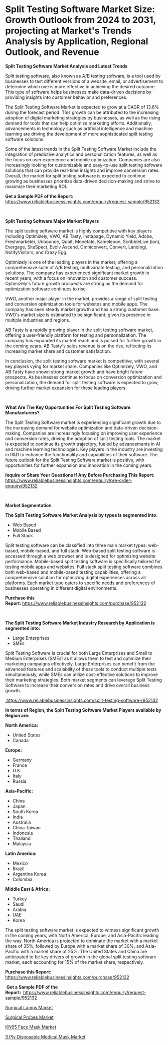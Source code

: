 <p><h1>Split Testing Software Market Size: Growth Outlook from 2024 to 2031, projecting at Market's Trends Analysis by Application, Regional Outlook, and Revenue</h1></p><p><strong>Split Testing Software Market Analysis and Latest Trends</strong></p>
<p><p>Split testing software, also known as A/B testing software, is a tool used by businesses to test different versions of a website, email, or advertisement to determine which one is more effective in achieving the desired outcome. This type of software helps businesses make data-driven decisions by providing insights into customer behavior and preferences.</p><p>The Split Testing Software Market is expected to grow at a CAGR of 13.6% during the forecast period. This growth can be attributed to the increasing adoption of digital marketing strategies by businesses, as well as the rising demand for tools that can help optimize marketing efforts. Additionally, advancements in technology such as artificial intelligence and machine learning are driving the development of more sophisticated split testing software solutions.</p><p>Some of the latest trends in the Split Testing Software Market include the integration of predictive analytics and personalization features, as well as the focus on user experience and mobile optimization. Companies are also increasingly looking for customizable and easy-to-use split testing software solutions that can provide real-time insights and improve conversion rates. Overall, the market for split testing software is expected to continue growing as businesses prioritize data-driven decision-making and strive to maximize their marketing ROI.</p></p>
<p><strong>Get a Sample PDF of the Report:&nbsp;</strong> <a href="https://www.reliablebusinessinsights.com/enquiry/request-sample/952132">https://www.reliablebusinessinsights.com/enquiry/request-sample/952132</a></p>
<p>&nbsp;</p>
<p><strong>Split Testing Software Major Market Players</strong></p>
<p><p>The split testing software market is highly competitive with key players including Optimizely, VWO, AB Tasty, Instapage, Dynamic Yield, Adobe, Freshmarketer, Unbounce, Qubit, Monetate, Kameleoon, ScribbleLive (ion), Evergage, SiteSpect, Evolv Ascend, Omniconvert, Convert, Landingi, NotifyVisitors, and Crazy Egg.</p><p>Optimizely is one of the leading players in the market, offering a comprehensive suite of A/B testing, multivariate testing, and personalization solutions. The company has experienced significant market growth in recent years, with a focus on innovation and customer success. Optimizely's future growth prospects are strong as the demand for optimization software continues to rise.</p><p>VWO, another major player in the market, provides a range of split testing and conversion optimization tools for websites and mobile apps. The company has seen steady market growth and has a strong customer base. VWO's market size is estimated to be significant, given its presence in multiple industries and regions.</p><p>AB Tasty is a rapidly growing player in the split testing software market, offering a user-friendly platform for testing and personalization. The company has expanded its market reach and is poised for further growth in the coming years. AB Tasty's sales revenue is on the rise, reflecting its increasing market share and customer satisfaction.</p><p>In conclusion, the split testing software market is competitive, with several key players vying for market share. Companies like Optimizely, VWO, and AB Tasty have shown strong market growth and have bright future prospects. As businesses continue to focus on conversion optimization and personalization, the demand for split testing software is expected to grow, driving further market expansion for these leading players.</p></p>
<p>&nbsp;</p>
<p><strong>What Are The Key Opportunities For Split Testing Software Manufacturers?</strong></p>
<p><p>The Split Testing Software market is experiencing significant growth due to the increasing demand for website optimization and data-driven decision-making. Companies are increasingly focusing on improving user experience and conversion rates, driving the adoption of split testing tools. The market is expected to continue its growth trajectory, fueled by advancements in AI and machine learning technologies. Key players in the industry are investing in R&D to enhance the functionality and capabilities of their software. The future outlook for the Split Testing Software market is positive, with opportunities for further expansion and innovation in the coming years.</p></p>
<p><strong>Inquire or Share Your Questions If Any Before Purchasing This Report:</strong> <a href="https://www.reliablebusinessinsights.com/enquiry/pre-order-enquiry/952132">https://www.reliablebusinessinsights.com/enquiry/pre-order-enquiry/952132</a></p>
<p>&nbsp;</p>
<p><strong>Market Segmentation</strong></p>
<p><strong>The Split Testing Software Market Analysis by types is segmented into:</strong></p>
<p><ul><li>Web Based</li><li>Mobile Based</li><li>Full Stack</li></ul></p>
<p><p>Split testing software can be classified into three main market types: web-based, mobile-based, and full stack. Web-based split testing software is accessed through a web browser and is designed for optimizing website performance. Mobile-based split testing software is specifically tailored for testing mobile apps and websites. Full stack split testing software combines both web-based and mobile-based testing capabilities, offering a comprehensive solution for optimizing digital experiences across all platforms. Each market type caters to specific needs and preferences of businesses operating in different digital environments.</p></p>
<p><strong>Purchase this Report:&nbsp;</strong><a href="https://www.reliablebusinessinsights.com/purchase/952132">https://www.reliablebusinessinsights.com/purchase/952132</a></p>
<p>&nbsp;</p>
<p><strong>The Split Testing Software Market Industry Research by Application is segmented into:</strong></p>
<p><ul><li>Large Enterprises</li><li>SMEs</li></ul></p>
<p><p>Split Testing Software is crucial for both Large Enterprises and Small to Medium Enterprises (SMEs) as it allows them to test and optimize their marketing campaigns effectively. Large Enterprises can benefit from the advanced features and scalability of these tools to conduct multiple tests simultaneously, while SMEs can utilize cost-effective solutions to improve their marketing strategies. Both market segments can leverage Split Testing Software to increase their conversion rates and drive overall business growth.</p></p>
<p><a href="https://www.reliablebusinessinsights.com/split-testing-software-r952132">&nbsp;https://www.reliablebusinessinsights.com/split-testing-software-r952132</a></p>
<p><strong>In terms of Region, the Split Testing Software Market Players available by Region are:</strong></p>
<p>
    <p> <strong> North America: </strong>
        <ul>
            <li>United States</li>
            <li>Canada</li>
        </ul>
        </p> 
    <p> <strong> Europe: </strong>
        <ul>
            <li>Germany</li>
            <li>France</li>
            <li>U.K.</li>
            <li>Italy</li>
            <li>Russia</li>
        </ul>
        </p> 
    <p> <strong> Asia-Pacific: </strong>
        <ul>
            <li>China</li>
            <li>Japan</li>
            <li>South Korea</li>
            <li>India</li>
            <li>Australia</li>
            <li>China Taiwan</li>
            <li>Indonesia</li>
            <li>Thailand</li>
            <li>Malaysia</li>
        </ul>
        </p> 
    <p> <strong> Latin America: </strong>
        <ul>
            <li>Mexico</li>
            <li>Brazil</li>
            <li>Argentina Korea</li>
            <li>Colombia</li>
        </ul>
        </p> 
    <p> <strong> Middle East & Africa: </strong>
        <ul>
            <li>Turkey</li>
            <li>Saudi</li>
            <li>Arabia</li>
            <li>UAE</li>
            <li>Korea</li>
        </ul>
    </p>
    </p>
<p><p>The split testing software market is expected to witness significant growth in the coming years, with North America, Europe, and Asia-Pacific leading the way. North America is projected to dominate the market with a market share of 35%, followed by Europe with a market share of 30%, and Asia-Pacific with a market share of 25%. The United States and China are anticipated to be key drivers of growth in the global split testing software market, each accounting for 15% of the market share, respectively.</p></p>
<p><strong>Purchase this Report: </strong><a href="https://www.reliablebusinessinsights.com/purchase/952132">https://www.reliablebusinessinsights.com/purchase/952132</a></p>
<p>&nbsp;<strong>Get a Sample PDF of the Report:&nbsp;&nbsp;</strong><a href="https://www.reliablebusinessinsights.com/enquiry/request-sample/952132">https://www.reliablebusinessinsights.com/enquiry/request-sample/952132</a></p>
<p><strong></strong></p>
<p><p><a href="https://github.com/mharielmesa/Market-Research-Report-List-4/blob/main/surgical-lamps-market.md">Surgical Lamps Market</a></p><p><a href="https://github.com/moyahfrancoestellec51j635wcx/Market-Research-Report-List-3/blob/main/surgical-probes-market.md">Surgical Probes Market</a></p><p><a href="https://www.linkedin.com/pulse/global-kn95-face-mask-market-projected-grow-cagr-143-forcasted-5rn4e">KN95 Face Mask Market</a></p><p><a href="https://www.linkedin.com/pulse/3-ply-disposable-medical-mask-market-segmentation-geographical-jkgge">3 Ply Disposable Medical Mask Market</a></p></p>